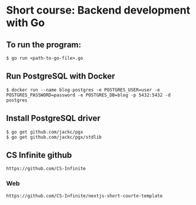 # Short course: Backend development with Go

## To run the program:
```
$ go run <path-to-go-file>.go
```

## Run PostgreSQL with Docker
```
$ docker run --name blog-postgres -e POSTGRES_USER=user -e POSTGRES_PASSWORD=password -e POSTGRES_DB=blog -p 5432:5432 -d postgres
```

## Install PostgreSQL driver
```
$ go get github.com/jackc/pgx
$ go get github.com/jackc/pgx/stdlib
```

## CS Infinite github
```
https://github.com/CS-Infinite
```

### Web
```
https://github.com/CS-Infinite/nextjs-short-courte-template
```
